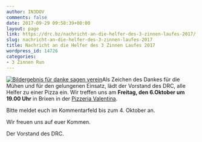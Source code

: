 ```yaml
---
author: IN3DOV
comments: false
date: 2017-09-29 09:58:39+00:00
layout: page
link: https://drc.bz/nachricht-an-die-helfer-des-3-zinnen-laufes-2017/
slug: nachricht-an-die-helfer-des-3-zinnen-laufes-2017
title: Nachricht an die Helfer des 3 Zinnen Laufes 2017
wordpress_id: 14726
categories:
- 3 Zinnen Run
---
```


[![Bildergebnis für danke sagen verein](http://www.naehehilftheilen.at/content/wp-content/uploads/2014/04/Danke680px.jpg)](http://www.google.it/url?sa=i&rct=j&q=&esrc=s&source=images&cd=&cad=rja&uact=8&ved=0ahUKEwjayNfQkMrWAhUGuxQKHZ3_DhwQjRwIBw&url=http%3A%2F%2Fwww.naehehilftheilen.at%2Fwir-sagen-danke%2F&psig=AFQjCNFfxSJxTmCJSo75TDrSHr4C_LxLCg&ust=1506765382327205)Als Zeichen des Dankes für die Mühen und für den gelungenen Einsatz, lädt der Vorstand des DRC, alle Helfer zu einer Pizza ein. Wir treffen uns am **Freitag, den 6.Oktober um 19.00 Uhr** in Brixen in der [Pizzeria Valentina](http://www.pizzeriavalentina.com/).

Bitte meldet euch im Kommentarfeld bis zum 4. Oktober an.

Wir freuen uns auf euer Kommen.

Der Vorstand des DRC.






